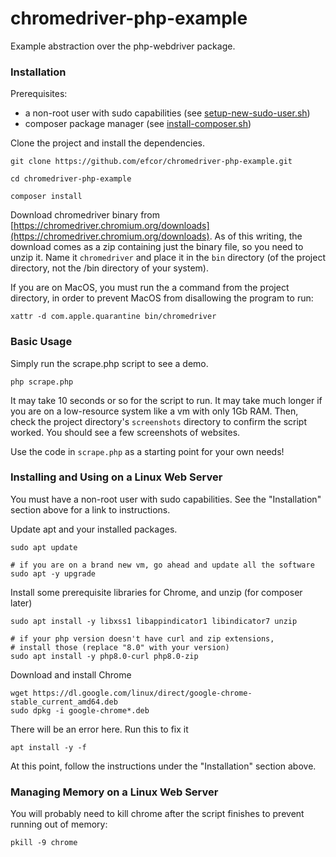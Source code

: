 # chromedriver-php-example
Example abstraction over the php-webdriver package.

### Installation

Prerequisites:
- a non-root user with sudo capabilities (see [setup-new-sudo-user.sh](https://gist.github.com/efcor/89012c49206db5bbe9c110ff7a3c2c88))
- composer package manager (see [install-composer.sh](https://gist.github.com/efcor/3e0f70b91987039ae0464bcd57fad35c))

Clone the project and install the dependencies.

```
git clone https://github.com/efcor/chromedriver-php-example.git

cd chromedriver-php-example

composer install
```

Download chromedriver binary from 
[https://chromedriver.chromium.org/downloads](https://chromedriver.chromium.org/downloads). As of this writing, the 
download comes as a zip containing just the binary file, so you need to unzip it. Name it `chromedriver` and place it in
the `bin` directory (of the project directory, not the /bin directory of your system).

If you are on MacOS, you must run the a command from the project directory, in order to prevent MacOS from disallowing
the program to run:

```
xattr -d com.apple.quarantine bin/chromedriver
```

### Basic Usage

Simply run the scrape.php script to see a demo.

```
php scrape.php
```

It may take 10 seconds or so for the script to run. It may take much longer if you are on a low-resource system like a
vm with only 1Gb RAM. Then, check the project directory's `screenshots` directory to confirm the script worked. You 
should see a few screenshots of websites.

Use the code in `scrape.php` as a starting point for your own needs!

### Installing and Using on a Linux Web Server

You must have a non-root user with sudo capabilities. See the "Installation" section above for a link to instructions.

Update apt and your installed packages.

```
sudo apt update

# if you are on a brand new vm, go ahead and update all the software
sudo apt -y upgrade
```

Install some prerequisite libraries for Chrome, and unzip (for composer later)

```
sudo apt install -y libxss1 libappindicator1 libindicator7 unzip

# if your php version doesn't have curl and zip extensions, 
# install those (replace "8.0" with your version)
sudo apt install -y php8.0-curl php8.0-zip
```

Download and install Chrome

```
wget https://dl.google.com/linux/direct/google-chrome-stable_current_amd64.deb
sudo dpkg -i google-chrome*.deb
```

There will be an error here. Run this to fix it

```
apt install -y -f
```

At this point, follow the instructions under the "Installation" section above.

### Managing Memory on a Linux Web Server

You will probably need to kill chrome after the script finishes to prevent running out of memory:

```
pkill -9 chrome
```
